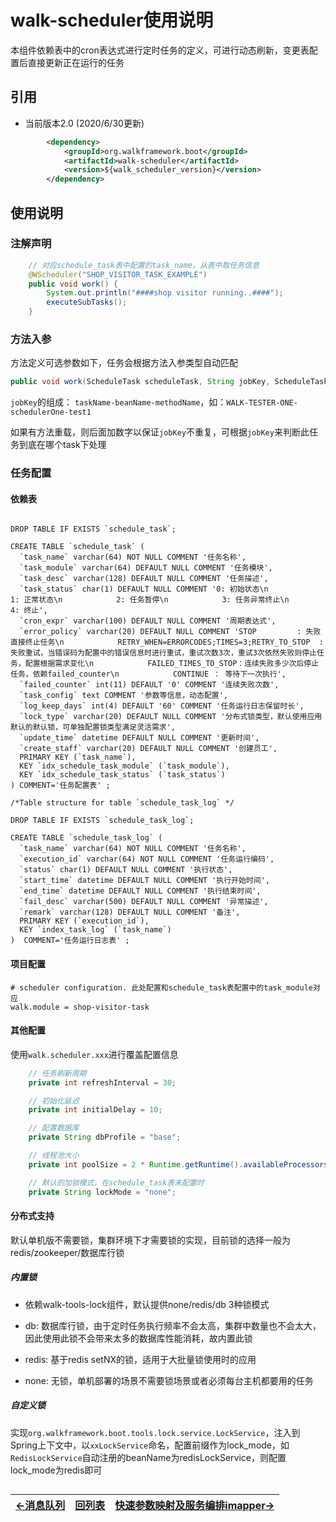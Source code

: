 # walk-scheduler使用说明

本组件依赖表中的cron表达式进行定时任务的定义，可进行动态刷新，变更表配置后直接更新正在运行的任务

## 引用

- 当前版本2.0 (2020/6/30更新)

```xml
		<dependency>
			<groupId>org.walkframework.boot</groupId>
			<artifactId>walk-scheduler</artifactId>
			<version>${walk_scheduler_version}</version>
		</dependency>
```

## 使用说明

### 注解声明

```java
    // 对应schedule_task表中配置的task_name，从表中取任务信息
	@WScheduler("SHOP_VISITOR_TASK_EXAMPLE")
	public void work() {
		System.out.println("####shop visitor running..####");
		executeSubTasks();
	}
```

### 方法入参

方法定义可选参数如下，任务会根据方法入参类型自动匹配

```java
public void work(ScheduleTask scheduleTask, String jobKey, ScheduleTaskCheckpoint checkpoint)
```

`jobKey`的组成： `taskName-beanName-methodName`，如：`WALK-TESTER-ONE-schedulerOne-test1`

如果有方法重载，则后面加数字以保证`jobKey`不重复，可根据`jobKey`来判断此任务到底在哪个task下处理

### 任务配置

#### 依赖表

```mysql

DROP TABLE IF EXISTS `schedule_task`;

CREATE TABLE `schedule_task` (
  `task_name` varchar(64) NOT NULL COMMENT '任务名称',
  `task_module` varchar(64) DEFAULT NULL COMMENT '任务模块',
  `task_desc` varchar(128) DEFAULT NULL COMMENT '任务描述',
  `task_status` char(1) DEFAULT NULL COMMENT '0: 初始状态\n            1: 正常状态\n            2: 任务暂停\n            3: 任务异常终止\n            4: 终止',
  `cron_expr` varchar(100) DEFAULT NULL COMMENT '周期表达式',
  `error_policy` varchar(20) DEFAULT NULL COMMENT 'STOP         : 失败直接终止任务\n            RETRY_WHEN=ERRORCODES;TIMES=3;RETRY_TO_STOP  : 失败重试，当错误码为配置中的错误信息时进行重试，重试次数3次，重试3次依然失败则停止任务，配置根据需求变化\n            FAILED_TIMES_TO_STOP：连续失败多少次后停止任务，依赖failed_counter\n            CONTINUE ： 等待下一次执行',
  `failed_counter` int(11) DEFAULT '0' COMMENT '连续失败次数',
  `task_config` text COMMENT '参数等信息，动态配置',
  `log_keep_days` int(4) DEFAULT '60' COMMENT '任务运行日志保留时长',
  `lock_type` varchar(20) DEFAULT NULL COMMENT '分布式锁类型，默认使用应用默认的默认锁，可单独配置锁类型满足灵活需求',
  `update_time` datetime DEFAULT NULL COMMENT '更新时间',
  `create_staff` varchar(20) DEFAULT NULL COMMENT '创建员工',
  PRIMARY KEY (`task_name`),
  KEY `idx_schedule_task_module` (`task_module`),
  KEY `idx_schedule_task_status` (`task_status`)
) COMMENT='任务配置表' ;

/*Table structure for table `schedule_task_log` */

DROP TABLE IF EXISTS `schedule_task_log`;

CREATE TABLE `schedule_task_log` (
  `task_name` varchar(64) NOT NULL COMMENT '任务名称',
  `execution_id` varchar(64) NOT NULL COMMENT '任务运行编码',
  `status` char(1) DEFAULT NULL COMMENT '执行状态',
  `start_time` datetime DEFAULT NULL COMMENT '执行开始时间',
  `end_time` datetime DEFAULT NULL COMMENT '执行结束时间',
  `fail_desc` varchar(500) DEFAULT NULL COMMENT '异常描述',
  `remark` varchar(128) DEFAULT NULL COMMENT '备注',
  PRIMARY KEY (`execution_id`),
  KEY `index_task_log` (`task_name`)
)  COMMENT='任务运行日志表' ;

```

#### 项目配置

```properties
# scheduler configuration. 此处配置和schedule_task表配置中的task_module对应
walk.module = shop-visitor-task
```

#### 其他配置

使用`walk.scheduler.xxx`进行覆盖配置信息

```java
	// 任务刷新周期
    private int refreshInterval = 30;

    // 初始化延迟
    private int initialDelay = 10;

    // 配置数据库
    private String dbProfile = "base";

    // 线程池大小
    private int poolSize = 2 * Runtime.getRuntime().availableProcessors();

    // 默认的加锁模式，在schedule_task表未配置时
    private String lockMode = "none";
```

#### 分布式支持

默认单机版不需要锁，集群环境下才需要锁的实现，目前锁的选择一般为redis/zookeeper/数据库行锁

##### 内置锁

- 依赖walk-tools-lock组件，默认提供none/redis/db 3种锁模式

- db: 数据库行锁，由于定时任务执行频率不会太高，集群中数量也不会太大，因此使用此锁不会带来太多的数据库性能消耗，故内置此锁
- redis: 基于redis setNX的锁，适用于大批量锁使用时的应用
- none: 无锁，单机部署的场景不需要锁场景或者必须每台主机都要用的任务

##### 自定义锁

实现`org.walkframework.boot.tools.lock.service.LockService`，注入到Spring上下文中，以`xxLockService`命名，配置前缀作为lock_mode，如`RedisLockService`自动注册的beanName为redisLockService，则配置lock_mode为redis即可

## 
| [<-消息队列](https://gaiyinaizhi.github.io/walk-spring-boot/walk-mq) | [回列表](https://gaiyinaizhi.github.io/walk-spring-boot/index) | [快速参数映射及服务编排imapper->](https://gaiyinaizhi.github.io/walk-spring-boot/tools/walk-imapper) |
| ------------------- | ------------------------------------------------------------ | ------ |
